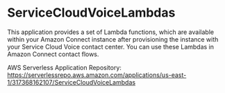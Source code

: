 # ServiceCloudVoiceLambdas

This application provides a set of Lambda functions, which are available within your Amazon Connect instance after provisioning the instance with your Service Cloud Voice contact center. You can use these Lambdas in Amazon Connect contact flows.

AWS Serverless Application Repository: https://serverlessrepo.aws.amazon.com/applications/us-east-1/317368162107/ServiceCloudVoiceLambdas
